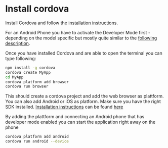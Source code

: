 # Install cordova 

Install Cordova and follow the [installation instructions](https://cordova.apache.org/#getstarted).

For an Android Phone you have to activate the Developer Mode first - depending on the model specific but mostly quite similar to the [following description](https://www.howtogeek.com/129728/how-to-access-the-developer-options-menu-and-enable-usb-debugging-on-android-4.2/). 

Once you have installed Cordova and are able to open the terminal you can type following:

~~~bash
npm install -g cordova
cordova create MyApp
cd MyApp
cordova platform add browser
cordova run browser
~~~

This should create a cordova project and add the web browser as plattform. You can also add Android or iOS as platform. Make sure you have the right SDK installed. [Installation instructions](https://cordova.apache.org/docs/en/10.x/guide/platforms/android/) can be found [here](https://cordova.apache.org/docs/en/10.x/guide/platforms/android/)
 
By adding the plattform and connecting an Android phone that has developer mode enabled you can start the application right away on the phone
~~~bash
cordova platform add android
cordova run android --device
~~~